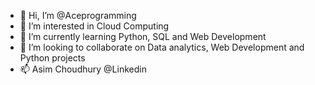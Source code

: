 - 👋 Hi, I’m @Aceprogramming
- 👀 I’m interested in Cloud Computing
- 🌱 I’m currently learning Python, SQL and Web Development 
- 💞️ I’m looking to collaborate on Data analytics, Web Development and Python projects
- 📫 Asim Choudhury @Linkedin

<!---
Aceprogramming/Aceprogramming is a ✨ special ✨ repository because its `README.md` (this file) appears on your GitHub profile.
You can click the Preview link to take a look at your changes.
--->
